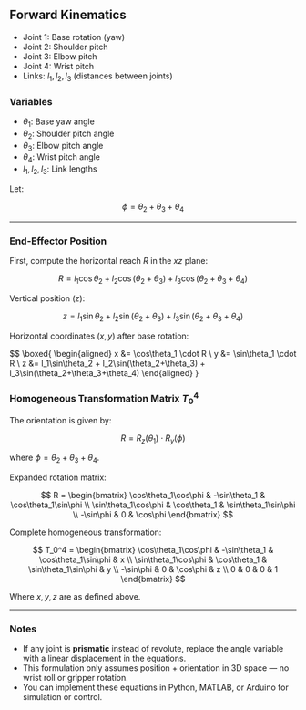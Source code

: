 ## Forward Kinematics

* Joint 1: Base rotation (yaw)
* Joint 2: Shoulder pitch
* Joint 3: Elbow pitch
* Joint 4: Wrist pitch
* Links: $l_1, l_2, l_3$ (distances between joints)


### Variables

* $\theta_1$: Base yaw angle
* $\theta_2$: Shoulder pitch angle
* $\theta_3$: Elbow pitch angle
* $\theta_4$: Wrist pitch angle
* $l_1, l_2, l_3$: Link lengths

Let:

$$
\phi = \theta_2 + \theta_3 + \theta_4
$$

---

### End-Effector Position

First, compute the horizontal reach $R$ in the $xz$ plane:

$$
R = l_1\cos\theta_2 + l_2\cos(\theta_2+\theta_3) + l_3\cos(\theta_2+\theta_3+\theta_4)
$$

Vertical position ($z$):

$$
z = l_1\sin\theta_2 + l_2\sin(\theta_2+\theta_3) + l_3\sin(\theta_2+\theta_3+\theta_4)
$$

Horizontal coordinates ($x, y$) after base rotation:

$$
\boxed{
\begin{aligned}
x &= \cos\theta_1 \cdot R \\
y &= \sin\theta_1 \cdot R \\
z &= l_1\sin\theta_2 + l_2\sin(\theta_2+\theta_3) + l_3\sin(\theta_2+\theta_3+\theta_4)
\end{aligned}
}

### Homogeneous Transformation Matrix $T_0^4$

The orientation is given by:

$$
R = R_z(\theta_1) \cdot R_y(\phi)
$$

where $\phi = \theta_2+\theta_3+\theta_4$.

Expanded rotation matrix:

$$
R =
\begin{bmatrix}
\cos\theta_1\cos\phi & -\sin\theta_1 & \cos\theta_1\sin\phi \\
\sin\theta_1\cos\phi & \cos\theta_1 & \sin\theta_1\sin\phi \\
-\sin\phi & 0 & \cos\phi
\end{bmatrix}
$$

Complete homogeneous transformation:

$$
T_0^4 =
\begin{bmatrix}
\cos\theta_1\cos\phi & -\sin\theta_1 & \cos\theta_1\sin\phi & x \\
\sin\theta_1\cos\phi & \cos\theta_1 & \sin\theta_1\sin\phi & y \\
-\sin\phi & 0 & \cos\phi & z \\
0 & 0 & 0 & 1
\end{bmatrix}
$$

Where $x, y, z$ are as defined above.

---

### Notes

* If any joint is **prismatic** instead of revolute, replace the angle variable with a linear displacement in the equations.
* This formulation only assumes position + orientation in 3D space — no wrist roll or gripper rotation.
* You can implement these equations in Python, MATLAB, or Arduino for simulation or control.



